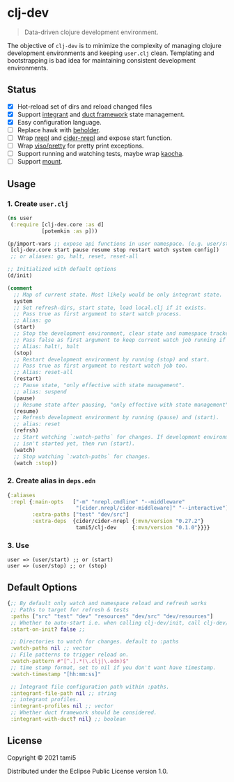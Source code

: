 # clj-dev
> Data-driven clojure development environment.

The objective of `clj-dev` is to minimize the complexity of managing clojure
development environments and keeping `user.clj` clean. Templating and
bootstrapping is bad idea for maintaining consistent development environments.


## Status

- [x] Hot-reload set of dirs and reload changed files
- [x] Support [integrant] and [duct framework] state management.
- [x] Easy configuration language.
- [ ] Replace hawk with [beholder].
- [ ] Wrap [nrepl] and [cider-nrepl] and expose start function.
- [ ] Wrap [viso/pretty] for pretty print exceptions.
- [ ] Support running and watching tests, maybe wrap [kaocha].
- [ ] Support [mount].

[duct framework]: https://github.com/weavejester/integrant
[integrant]: https://github.com/weavejester/integrant
[beholder]: https://github.com/nextjournal/beholder
[cider-nrepl]: https://github.com/clojure-emacs/cider-nrepl
[viso/pretty]: https://github.com/AvisoNovate/pretty
[kaocha]: https://github.com/lambdaisland/kaocha
[mount]: https://github.com/tolitius/mount
[nrepl]: https://github.com/nrepl/nrepl

## Usage

### 1. Create `user.clj`

```clojure
(ns user
 (:require [clj-dev.core :as d]
           [potemkin :as p]))

(p/import-vars ;; expose api functions in user namespace. (e.g. user/start )
 [clj-dev.core start pause resume stop restart watch system config])
 ;; or aliases: go, halt, reset, reset-all

;; Initialized with default options
(d/init)

(comment
  ;; Map of current state. Most likely would be only integrant state.
  system
  ;; Set refresh-dirs, start state, load local.clj if it exists.
  ;; Pass true as first argument to start watch process.
  ;; Alias: go
  (start)
  ;; Stop the development environment, clear state and namespace tracker.
  ;; Pass false as first argument to keep current watch job running if any.
  ;; Alias: halt!, halt
  (stop)
  ;; Restart development environment by running (stop) and start.
  ;; Pass true as first argument to restart watch job too.
  ;; Alias: reset-all
  (restart)
  ;; Pause state, "only effective with state management".
  ;; alias: suspend
  (pause)
  ;; Resume state after pausing, "only effective with state management".
  (resume)
  ;; Refresh development environment by running (pause) and (start).
  ;; alias: reset
  (refrsh)
  ;; Start watching `:watch-paths` for changes. If development environment
  ;; isn't started yet, then run (start).
  (watch)
  ;; Stop watching `:watch-paths` for changes.
  (watch :stop))
```

### 2. Create alias in `deps.edn`
```clojure
{:aliases
 :repl {:main-opts   ["-m" "nrepl.cmdline" "--middleware"
                      "[cider.nrepl/cider-middleware]" "--interactive"]
        :extra-paths ["test" "dev/src"]
        :extra-deps  {cider/cider-nrepl {:mvn/version "0.27.2"}
                      tami5/clj-dev     {:mvn/version "0.1.0"}}}}
```


### 3. Use
```
user => (user/start) ;; or (start)
user => (user/stop) ;; or (stop)
```

## Default Options

```clojure
{;; By default only watch and namespace reload and refresh works
 ;; Paths to target for refresh & tests
 :paths ["src" "test" "dev" "resources" "dev/src" "dev/resources"]
 ;; Whether to auto-start i.e. when calling clj-dev/init, call clj-dev/start
 :start-on-init? false ;;

 ;; Directories to watch for changes. default to :paths
 :watch-paths nil ;; vector
 ;; File patterns to trigger reload on.
 :watch-pattern #"[^.].*(\.clj|\.edn)$"
 ;; time stamp format, set to nil if you don't want have timestamp.
 :watch-timestamp "[hh:mm:ss]"

 ;; Integrant file configuration path within :paths.
 :integrant-file-path nil ;; string
 ;; integrant profiles.
 :integrant-profiles nil ;; vector
 ;; Whether duct framework should be considered.
 :integrant-with-duct? nil} ;; boolean
```

## License

Copyright © 2021 tami5

Distributed under the Eclipse Public License version 1.0.
